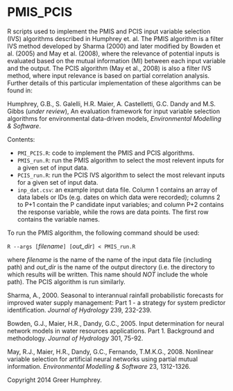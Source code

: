 PMIS_PCIS
=========

R scripts used to implement the PMIS and PCIS input variable selection (IVS) algorithms described in Humphrey et. al. The PMIS algorithm is a filter IVS method developed by Sharma (2000) and later modified by Bowden et al. (2005) and May et al. (2008), where the relevance of potential inputs is evaluated based on the mutual information (MI) between each input variable and the output. The PCIS algorithm (May et al., 2008) is also a filter IVS method, where input relevance is based on partial correlation analysis. Further details of this particular implementation of these algorithms can be found in:

Humphrey, G.B., S. Galelli, H.R. Maier, A. Castelletti, G.C. Dandy and M.S. Gibbs (*under review*), An evaluation framework for input variable selection algorithms for environmental data-driven models, *Environmental Modelling & Software*.

Contents:
* `PMI_PCIS.R`: code to implement the PMIS and PCIS algorithms.
* `PMIS_run.R`: run the PMIS algorithm to select the most relevent inputs for a given set of input data.
* `PCIS_run.R`: run the PCIS IVS algorithm to select the most relevant inputs for a given set of input data.
* `inp_dat.csv`: an example input data file. Column 1 contains an array of data labels or IDs (e.g. dates on which data were recorded); columns 2 to P+1 contain the P candidate input variables; and column P+2 contains the response variable, while the rows are data points. The first row contains the variable names.

To run the PMIS algorithm, the following command should be used:

`R --args [`*filename*`] [`*out_dir*`] < PMIS_run.R`

where *filename* is the name of the name of the input data file (including path) and *out_dir* is the name of the output directory (i.e. the directory to which results will be written. This name should *NOT* include the whole path). The PCIS algorithm is run similarly.


Sharma, A., 2000. Seasonal to interannual rainfall probabilistic forecasts for improved water supply management: Part 1 - a strategy for system predictor identification. *Journal of Hydrology* 239, 232-239.

Bowden, G.J., Maier, H.R., Dandy, G.C., 2005. Input determination for neural network models in water resources applications. Part 1. Background and methodology. *Journal of Hydrology* 301, 75-92.

May, R.J., Maier, H.R., Dandy, G.C., Fernando, T.M.K.G., 2008. Nonlinear variable selection for artificial neural networks using partial mutual information. *Environmental Modelling & Software* 23, 1312-1326.

Copyright 2014 Greer Humphrey.
